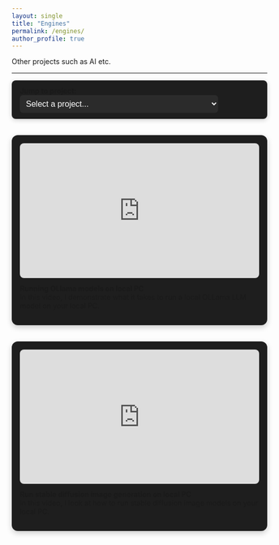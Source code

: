 ```yaml
---
layout: single
title: "Engines"
permalink: /engines/
author_profile: true
---
```


Other projects such as AI etc.

---

<div class="sticky-project-dropdown">
  <label for="project-jump"><strong>Jump to project:</strong></label>
  <select id="project-jump" onchange="location.hash=this.value">
    <option value="">Select a project...</option>
    <option value="#ollama">Running OLlama models on local PC</option>
    <option value="#invoke">Run stable diffusion image generation on local PC</option>    
  </select>
</div>

<style>
.sticky-project-dropdown {
  position: sticky;
  top: 1rem;
  z-index: 1000;
  background: var(--mm-surface, #1e1e1e);
  padding: 0.75rem 1rem;
  margin-bottom: 1.5rem;
  border-radius: 8px;
  box-shadow: 0 2px 10px rgba(0,0,0,0.2);
}
.sticky-project-dropdown label {
  margin-right: 0.5rem;
}
.sticky-project-dropdown select {
  font-size: 1rem;
  padding: 0.5rem;
  border-radius: 6px;
  border: none;
  background-color: #2b2b2b;
  color: white;
}
</style>


<style>
.video-grid {
  display: grid;
  grid-template-columns: repeat(auto-fit, minmax(300px, 1fr));
  gap: 2rem;
  margin-top: 2rem;
}
.video-card {
  background: var(--mm-surface, #1e1e1e);
  padding: 1rem;
  border-radius: 12px;
  box-shadow: 0 4px 12px rgba(0,0,0,0.2);
}
.video-card iframe {
  width: 100%;
  aspect-ratio: 16 / 9;
  border: none;
  border-radius: 8px;
}
.video-card p {
  margin-top: 0.75rem;
}
</style>

<style>
.video-card {
  position: relative;
  scroll-margin-top: 150px; /* Offset scroll anchor to avoid sticky menu overlap */
}
</style>


<div class="video-grid">

  <div class="video-card" id="skullforge">
    <iframe src="https://www.youtube.com/embed/N5DAkLFrO0o" allowfullscreen></iframe>
    <p><strong>Running OLlama models on local PC</strong><br>In this video, I demonstrate what it takes to run a local OLLama LLM model on your local PC.</p>
  </div>

  <div class="video-card" id="skulledit">
    <iframe src="https://www.youtube.com/embed/sAR2dOuBZVE" allowfullscreen></iframe>
    <p><strong>Run stable diffusion image generation on local PC</strong><br>In this video, I look at how to run stable diffusion image models on your local PC.</p>
  </div>

</div>
